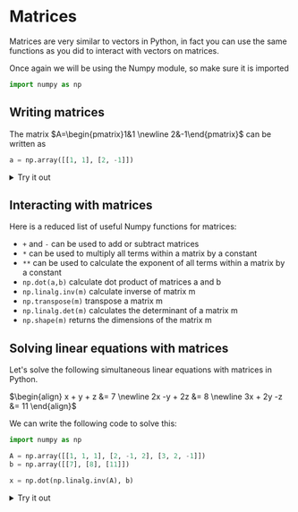<script type="text/x-mathjax-config">
  MathJax.Hub.Config({
    tex2jax: {
      inlineMath: [ ['$','$'], ["\\(","\\)"] ],
      processEscapes: true
    }
  });
</script>

<script type="text/javascript" async
  src="https://cdnjs.cloudflare.com/ajax/libs/mathjax/2.7.5/MathJax.js?config=TeX-MML-AM_CHTML">
</script>

# Matrices

Matrices are very similar to vectors in Python, in fact you can use the same functions as you did to interact with vectors on matrices.

Once again we will be using the Numpy module, so make sure it is imported

```python
import numpy as np
```

## Writing matrices

The matrix $A=\begin{pmatrix}1&1 \newline 2&-1\end{pmatrix}$  can be written as


```python
a = np.array([[1, 1], [2, -1]])
```

<details>
<summary>Try it out</summary>

<iframe src="https://trinket.io/embed/python3/0820cff9f2?outputOnly=true&runOption=console&start=result" width="100%" height="356" frameborder="0" marginwidth="0" marginheight="0" allowfullscreen></iframe>
```

</details>

## Interacting with matrices

Here is a reduced list of useful Numpy functions for matrices:

- `+` and `-` can be used to add or subtract matrices
- `*` can be used to multiply all terms within a matrix by a constant
- `**` can be used to calculate the exponent of all terms within a matrix by a constant
- `np.dot(a,b)` calculate dot product of matrices a and b
- `np.linalg.inv(m)` calculate inverse of matrix m
- `np.transpose(m)` transpose a matrix m
- `np.linalg.det(m)` calculates the determinant of a matrix m
- `np.shape(m)` returns the dimensions of the matrix m

## Solving linear equations with matrices

Let's solve the following simultaneous linear equations with matrices in Python.

$\begin{align}
x + y + z &=  7  \newline
2x -y + 2z &=  8  \newline
3x + 2y -z &=  11 \end{align}$

We can write the following code to solve this:

```python
import numpy as np

A = np.array([[1, 1, 1], [2, -1, 2], [3, 2, -1]])
b = np.array([[7], [8], [11]])

x = np.dot(np.linalg.inv(A), b)
```

<details>
<summary>Try it out</summary>

<iframe src="https://trinket.io/embed/python3/f3822fe411?outputOnly=true&runOption=console&start=result" width="100%" height="356" frameborder="0" marginwidth="0" marginheight="0" allowfullscreen></iframe>
